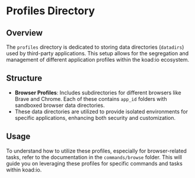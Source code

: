 # Profiles Directory

## Overview

The `profiles` directory is dedicated to storing data directories (`datadirs`) used by third-party applications. This setup allows for the segregation and management of different application profiles within the koad:io ecosystem.

## Structure

- **Browser Profiles**: Includes subdirectories for different browsers like Brave and Chrome. Each of these contains `app_id` folders with sandboxed browser data directories.
- These data directories are utilized to provide isolated environments for specific applications, enhancing both security and customization.

## Usage

To understand how to utilize these profiles, especially for browser-related tasks, refer to the documentation in the `commands/browse` folder. This will guide you on leveraging these profiles for specific commands and tasks within koad:io.
